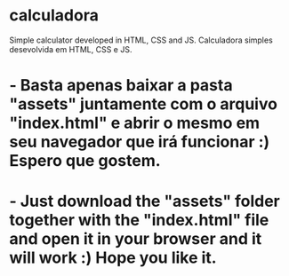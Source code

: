 # calculadora

Simple calculator developed in HTML, CSS and JS.
Calculadora simples desevolvida em HTML, CSS e JS.

# - Basta apenas baixar a pasta "assets" juntamente com o arquivo "index.html" e abrir o mesmo em seu navegador que irá funcionar :) Espero que gostem.
# - Just download the "assets" folder together with the "index.html" file and open it in your browser and it will work :) Hope you like it.
